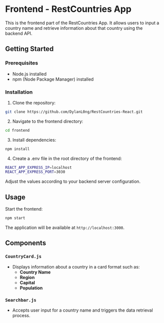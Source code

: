 # Frontend - RestCountries App

This is the frontend part of the RestCountries App. It allows users to input a country name and retrieve information about that country using the backend API.

## Getting Started

### Prerequisites

- Node.js installed
- npm (Node Package Manager) installed

### Installation

1. Clone the repository:
  ```bash
  git clone https://github.com/DylanL0ng/RestCountries-React.git
  ```

2. Navigate to the frontend directory:
  ```bash
  cd frontend
  ```

3. Install dependencies:
  ```bash
  npm install
  ```

4. Create a .env file in the root directory of the frontend:
  ```bash
  REACT_APP_EXPRESS_IP=localhost
  REACT_APP_EXPRESS_PORT=3030
  ```
  Adjust the values according to your backend server configuration.

## Usage
Start the frontend:
  ```bash
  npm start
  ```

The application will be available at `http://localhost:3000`.

## Components

### `CountryCard.js`
- Displays information about a country in a card format such as:
  - **Country Name**
  - **Region**
  - **Capital**
  - **Population**

### `Searchbar.js`
- Accepts user input for a country name and triggers the data retrieval process.

